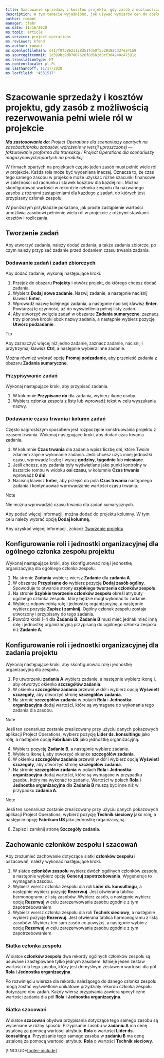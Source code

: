 ```yaml
---
title: Szacowanie sprzedaży i kosztów projektu, gdy zasób z możliwością rezerwowania pełni wiele ról w projekcie
description: W tym temacie wyjaśniono, jak używać wymiarów cen do obsługi wyceny i szacowania kosztów dla zasobu, który pełni wiele ról w projekcie.
author: rumant
manager: tfehr
ms.date: 11/16/2020
ms.topic: article
ms.service: project-operations
ms.reviewer: kfend
ms.author: rumant
ms.openlocfilehash: da17f0f58623128d51fda0f5529182cd37ea41b9
ms.sourcegitcommit: 2d399bc9d07807626f0d6b2d0cf304240c47591c
ms.translationtype: HT
ms.contentlocale: pl-PL
ms.lasthandoff: 11/17/2020
ms.locfileid: "4531517"
---
```

# <a name="estimate-project-sales-and-costs-when-a-bookable-resource-fills-multiple-roles-on-a-project"></a>Szacowanie sprzedaży i kosztów projektu, gdy zasób z możliwością rezerwowania pełni wiele ról w projekcie 

_**Ma zastosowanie do:** Project Operations dla scenariuszy opartych na zasobach/braku zapasów, wdrożenie w wersji uproszczonej — fakturowanie proforma dla transakcji i Project Operations dla scenariuszy magazynowych/opartych na produkcji_ 

W firmach opartych na projektach często jeden zasób musi pełnić wiele ról w projekcie. Każda rola może być wyceniana inaczej. Oznacza to, że czas tego samego zasobu w projekcie może uzyskać różne szacunki finansowe w zależności od rachunku i stawek kosztów dla każdej roli. Można skonfigurować wartości w rekordzie członka zespołu dla nazwanego zasobu z różnymi zastąpieniami dla każdego z zadań, do których jest przypisany członek zespołu.

W poniższym przykładzie pokazano, jak proste zastąpienie wartości umożliwia zasobowi pełnienie wielu ról w projekcie z różnymi stawkami kosztów i rozliczania.

## <a name="create-tasks"></a>Tworzenie zadań
Aby utworzyć zadania, należy dodać zadania, a także zadania zbiorcze, po czym należy przypisać zadanie przed dodaniem czasu trwania zadania. 

### <a name="add-tasks-and-summary-tasks"></a>Dodawanie zadań i zadań zbiorczych
Aby dodać zadanie, wykonaj następujące kroki.

1. Przejdź do obszaru **Projekty** i otwórz projekt, do którego chcesz dodać zadania.
2. Wybierz **Dodaj nowe zadanie**. Nazwij zadanie, a następnie naciśnij klawisz **Enter**.
3. Wprowadź nazwę kolejnego zadania, a następnie naciśnij klawisz **Enter**. Powtarzaj tę czynność, aż do wyświetlenia pełnej listy zadań.
3. Aby utworzyć wcięcia zadań w obszarze **Zadania sumaryczne**, zaznacz trzy pionowe kropki obok nazwy zadania, a następnie wybierz pozycję **Utwórz podzadanie**. 

  > [!TIP]
  > Aby zaznaczyć więcej niż jedno zadanie, zaznacz zadanie, naciśnij i przytrzymaj klawisz **Ctrl**, a następnie wybierz inne zadanie.
  >
  > Można również wybrać opcję **Promuj podzadanie**, aby przenieść zadania z obszaru **Zadania sumaryczne**.

### <a name="assign-tasks"></a>Przypisywanie zadań

Wykonaj następujące kroki, aby przypisać zadania.

1. W kolumnie **Przypisane do** dla zadania, wybierz ikonę osoby.
2. Wybierz członka zespołu z listy lub wprowadź tekst w celu wyszukania nazwy.

### <a name="add-task-duration-and-columns"></a>Dodawanie czasu trwania i kolumn zadań

Często najprostszym sposobem jest rozpoczęcie konstruowania projektu z czasem trwania. Wykonaj następujące kroki, aby dodać czas trwania zadania.

1. W kolumnie **Czas trwania** dla zadania wpisz liczbę dni, które Twoim zdaniem zajmie wykonanie zadania. Jeśli chcesz użyć innej jednostki czasu, wprowadź liczbę i wyraz **godziny**, **tygodnie** lub **miesiące**.
2. Jeśli chcesz, aby zadania były wyświetlane jako punkt kontrolny w kształcie rombu w widoku **osi czasu**, w kolumnie **Czas trwania** wprowadź **0 dni**.
3. Naciśnij klawisz **Enter**, aby przejść do pola **Czas trwania** następnego zadania i kontynuować wprowadzanie wartości czasu trwania.

  > [!NOTE]
  > Nie można wprowadzić czasu trwania dla zadań sumarycznych.

Aby podać więcej informacji, można dodać do projektu kolumny. W tym celu należy wybrać opcję **Dodaj kolumnę**. 

Aby uzyskać więcej informacji, zobacz [Tworzenie projektu](https://support.microsoft.com/en-us/office/create-a-project-a5b5e823-fb2e-45fd-be00-7d84422d9749).

## <a name="set-up-the-role-and-organization-unit-for-a-generic-project-team-member"></a>Konfigurowanie roli i jednostki organizacyjnej dla ogólnego członka zespołu projektu
Wykonaj następujące kroki, aby skonfigurować rolę i jednostkę organizacyjną dla ogólnego członka zespołu.

1. Na stronie **Zadania** wybierz wiersz **Zadanie** dla **zadania A**. 
2. W obszarze **Przypisane do** wybierz pozycję **Dodaj zasób ogólny**. Spowoduje to otwarcie strony **szybkiego tworzenia członków zespołu**.
3. Na stronie **Szybkie tworzenie członków zespołu** określ atrybuty ogólnego członka zespołu, który będzie mógł wykonać to zadanie.
4. Wybierz odpowiednią rolę i jednostkę organizacyjną, a następnie wybierz pozycję **Zapisz i zamknij**. Ogólny członek zespołu zostaje utworzony i przypisany do tego zadania. 
5. Powtórz kroki 1–4 dla **Zadania B**. **Zadanie B** musi mieć jednak mieć inną rolę i jednostkę organizacyjną przypisaną do ogólnego członka zespołu niż **Zadanie A**. 

## <a name="set-up-the-role-and-organization-unit-for-a-project-task"></a>Konfigurowanie roli i jednostki organizacyjnej dla zadania projektu
Wykonaj następujące kroki, aby skonfigurować rolę i jednostkę organizacyjną dla zespołu.

1. Po utworzeniu **zadania A** wybierz zadanie, a następnie wybierz ikonę **i**, aby otworzyć okienko **szczegółów zadania**. 
2. W okienku **szczegółów zadania** przewiń w dół i wybierz opcję **Wyświetl szczegóły**, aby otworzyć stronę **szczegółów zadania**.
3. Na stronie **szczegółów zadania** w polach **Rola** i **Jednostka organizacyjna** dodaj wartości, które są wymagane do wykonania tego zadania dla zasobu. 

  > [!NOTE]
  > Jeśli ten scenariusz zostanie zrealizowany przy użyciu danych pokazowych aplikacji Project Operations, wybierz pozycję **Lider ds. konsultingu** jako rolę, a następnie opcję **Fabrikam US** jako jednostkę organizacyjną.

4. Wybierz pozycję **Zadanie B**, a następnie wybierz zadanie.
5. Wybierz ikonę **i**, aby otworzyć okienko **szczegółów zadania**. 
6. W okienku **szczegółów zadania** przewiń w dół i wybierz opcję **Wyświetl szczegóły**, aby otworzyć stronę **szczegółów zadania**.
7. Na stronie **szczegółów zadania** w polach **Rola** i **Jednostka organizacyjna** dodaj wartości, które są wymagane w przypadku zasobu, który ma wykonać to zadanie. Wartości w polach **Rola** i **Jednostka organizacyjna** dla **Zadania B** muszą być inne niż w przypadku **zadania A**. 

  > [!NOTE]
  > Jeśli ten scenariusz zostanie zrealizowany przy użyciu danych pokazowych aplikacji Project Operations, wybierz pozycję **Technik sieciowy** jako rolę, a następnie opcję **Fabrikam US** jako jednostkę organizacyjną.

8. Zapisz i zamknij stronę **Szczegóły zadania**. 

## <a name="team-member-and-estimates-behavior"></a>Zachowanie członków zespołu i szacowań 
Aby zrozumieć zachowanie dotyczące siatki **członków zespołu** i oszacowań, należy wykonać następujące kroki.

1. W siatce **członków zespołu** wybierz dwóch ogólnych członków zespołu, a następnie wybierz opcję **Generuj zapotrzebowania**. Wygeneruje to wymagania zasobu. 
2. Wybierz wiersz członka zespołu dla roli **Lider ds. konsultingu**, a następnie wybierz pozycję **Rezerwuj**. Jest otwierana tablica harmonogramu z listą zasobów. Wybierz zasób, a następnie wybierz opcję **Rezerwuj** w celu zarezerwowania zasobu zgodnie z tym zapotrzebowaniem.
3. Wybierz wiersz członka zespołu dla roli **Technik sieciowy**, a następnie wybierz pozycję **Rezerwuj**. Jest otwierana tablica harmonogramu z listą zasobów. Wybierz ten sam zasób co powyżej, a następnie wybierz opcję **Rezerwuj** w celu zarezerwowania zasobu zgodnie z tym zapotrzebowaniem.

### <a name="team-member-grid"></a>Siatka członka zespołu 

W siatce **członków zespołu** dwa rekordy ogólnych członków zespołu są usuwane i zastępowane tylko jednym zasobem. Istnieje jeden zestaw wartości dla tego zasobu, który jest domyślnym zestawem wartości dla pól **Rola** i **Jednostka organizacyjna**.

Po rozwinięciu wiersza dla rekordu należącego do danego członka zespołu mogą zostać wyświetlone unikatowe przydziały rekordu członka zespołu dotyczące obu zadań. Każdy wiersz przypisania zawiera specyficzne wartości zadania dla pól **Rola** i **Jednostka organizacyjna**. 

### <a name="estimates-grid"></a>Siatka szacowań 

W siatce **szacowań** obydwa przypisania dotyczące tego samego zasobu są wyceniane w różny sposób. Przypisanie zasobu w **zadaniu A** ma cenę ustaloną za pomocą wartości atrybutu **Rola** o wartości **Lider ds. konsultingu**. Przypisanie tego samego zasobu w **zadaniu B** ma cenę ustaloną za pomocą wartości atrybutu **Rola** o wartości **Technik sieciowy**.


[!INCLUDE[footer-include](../includes/footer-banner.md)]